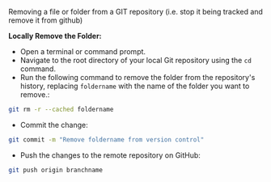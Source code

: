 Removing a file or folder from a GIT repository (i.e. stop it being tracked and remove it from github)

**Locally Remove the Folder:**

- Open a terminal or command prompt.    
- Navigate to the root directory of your local Git repository using the `cd` command.
- Run the following command to remove the folder from the repository's history, replacing `foldername` with the name of the folder you want to remove.:

```bash
git rm -r --cached foldername
```

- Commit the change:
```bash
git commit -m "Remove foldername from version control"
```

- Push the changes to the remote repository on GitHub:

```bash
git push origin branchname
```